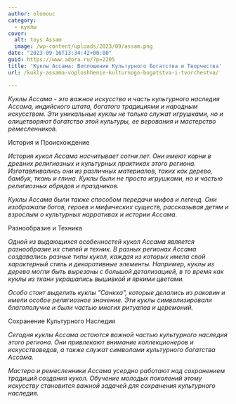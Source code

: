```yaml
---
author: olomouc
category:
  - куклы
cover:
  alt: toys Assam
  image: /wp-content/uploads/2023/09/assam.png
date: "2023-09-16T13:34:42+00:00"
guid: https://www.adora.ru/?p=2205
title: 'Куклы Ассама: Воплощение Культурного Богатства и Творчества'
url: /kukly-assama-voploshhenie-kulturnogo-bogatstva-i-tvorchestva/

---
```

_Куклы Ассама \- это важное искусство и часть культурного наследия Ассама, индийского штата, богатого традициями и народным искусством. Эти уникальные куклы не только служат игрушками, но и олицетворяют богатство этой культуры, ее верования и мастерство ремесленников._

История и Происхождение

_История кукол Ассама насчитывает сотни лет. Они имеют корни в древних религиозных и культурных практиках этого региона. Изготавливались они из различных материалов, таких как дерево, бамбук, ткань и глина. Куклы были не просто игрушками, но и частью религиозных обрядов и праздников._

_Куклы Ассама были также способом передачи мифов и легенд. Они изображали богов, героев и мифических существ, рассказывая детям и взрослым о культурных нарративах и истории Ассама._

Разнообразие и Техника

_Одной из выдающихся особенностей кукол Ассама является разнообразие их стилей и техник. В разных регионах Ассама создавались разные типы кукол, каждая из которых имела свой характерный стиль и декоративные элементы. Например, куклы из дерева могли быть вырезаны с большой детализацией, в то время как куклы из ткани украшались вышивкой и яркими цветами._

_Особо стоит выделить куклы "Санкха", которые делались из раковин и имели особое религиозное значение. Эти куклы символизировали благополучие и были частью многих ритуалов и церемоний._

Сохранение Культурного Наследия

_Сегодня куклы Ассама остаются важной частью культурного наследия этого региона. Они привлекают внимание коллекционеров и искусствоведов, а также служат символами культурного богатства Ассама._

_Мастера и ремесленники Ассама усердно работают над сохранением традиций создания кукол. Обучение молодых поколений этому искусству становится важной задачей для сохранения культурного наследия._
